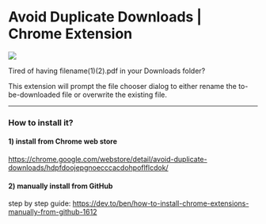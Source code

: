 # Avoid Duplicate Downloads | Chrome Extension

![](https://lh3.googleusercontent.com/-bsFCESHT56V_6r89rgEgl8fJPRWrqFaJ-EVvRBkPnJT2r5Kk_90VBtnIvWp87NuG8NtJ0VgcBxInxjlnIJa---EN7I=w640-h400-e365-rj-sc0x00ffffff)

Tired of having filename(1)(2).pdf in your Downloads folder?

This extension will prompt the file chooser dialog to either rename the to-be-downloaded file or overwrite the existing file.

---

### How to install it?

#### 1) install from Chrome web store

https://chrome.google.com/webstore/detail/avoid-duplicate-downloads/hdpfdoojepgnoecccacdohpoflflcdok/


  
#### 2) manually install from GitHub

step by step guide:
https://dev.to/ben/how-to-install-chrome-extensions-manually-from-github-1612

